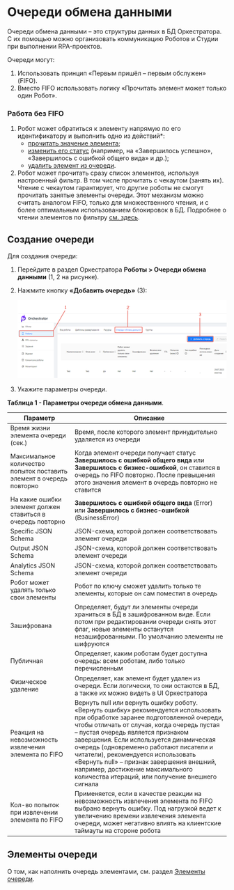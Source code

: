 # Очереди обмена данными

Очереди обмена данными – это структуры данных в БД Оркестратора. С их помощью можно организовать коммуникацию Роботов и Студии при выполнении RPA-проектов.

Очереди могут:
1. Использовать принцип «Первым пришёл – первым обслужен» (FIFO).
2. Вместо FIFO использовать логику «Прочитать элемент может только один Робот». 

### Работа без FIFO

1. Робот может обратиться к элементу напрямую по его идентификатору и выполнить одно из действий\*:
   * [прочитать значение элемента](https://docs.primo-rpa.ru/primo-rpa/g_elements/el_basic/els_orch/els_queues/peekqueueid);
   * [изменить его статус](https://docs.primo-rpa.ru/primo-rpa/g_elements/el_basic/els_orch/els_queues/changestatequeue) (например, на «Завершилось успешно», «Завершилось с ошибкой общего вида» и др.);
   * [удалить элемент из очереди](https://docs.primo-rpa.ru/primo-rpa/g_elements/el_basic/els_orch/els_queues/deletequeueitem).
2. Робот может прочитать сразу список элементов, используя настроенный фильтр. В том числе прочитать с чекаутом (занять их). Чтение с чекаутом гарантирует, что другие роботы не смогут прочитать занятые элементы очереди. Этот механизм можно считать аналогом FIFO, только для множественного чтения, и с более оптимальным использованием блокировок в БД. Подробнее о чтении элементов по фильтру [см. здесь](https://docs.primo-rpa.ru/primo-rpa/g_elements/el_basic/els_orch/els_queues/peekqueuefilter). 


## Создание очереди
Для создания очереди:
1. Перейдите в раздел Оркестратора **Роботы > Очереди обмена данными** (1, 2 на рисунке).
2. Нажмите кнопку **«Добавить очередь»** (3):

   ![](<../../../.gitbook/assets/orch-add-queue-upd.png>)

3. Укажите параметры очереди.

**Таблица 1 - Параметры очереди обмена данными**.

| Параметр                                                          | Описание                                                                                    |
| ----------------------------------------------------------------- | ------------------------------------------------------------------------------------------- |
| Время жизни элемента очереди (сек.)                               | Время, после которого элемент принудительно удаляется из очереди |
| Максимальное количество попыток поставить элемент в очередь повторно | Когда элемент очереди получает статус **Завершилось с ошибкой общего вида** или **Завершилось с бизнес-ошибкой**, он ставится в очередь по FIFO повторно. После превышения этого значения элемент в очередь повторно не ставится  |
| На какие ошибки элемент должен ставиться в очередь повторно       | **Завершилось с ошибкой общего вида** (Error) или **Завершилось с бизнес-ошибкой** (BusinessError) |
| Specific JSON Schema     | JSON-схема, которой должен соответствовать элемент очереди  |
| Output JSON Schema       | JSON-схема, которой должен соответствовать элемент очереди  |
| Analytics JSON Schema    | JSON-схема, которой должен соответствовать элемент очереди  |
| Робот может удалять только свои элементы | Робот по ключу сможет удалить только те элементы, которые он сам поместил в очередь |
| Зашифрована              | Определяет, будут ли элементы очереди храниться в БД в зашифрованном виде. Если потом при редактировании очереди снять этот флаг, новые элементы останутся незашифрованными. По умолчанию элементы не шифруются |
| Публичная                | Определяет, каким роботам будет доступна очередь: всем роботам, либо только перечисленным  |
| Физическое удаление      | Определяет, как элемент будет удален из очереди. Если логически, то они остаются в БД, а также их можно видеть в UI Оркестратора |
| Реакция на невозможность извлечения элемента по FIFO | Вернуть null или вернуть ошибку роботу. «Вернуть ошибку» рекомендуется использовать при обработке заранее подготовленной очереди, чтобы отличать от случая, когда очередь пустая – пустая очередь является признаком завершения. Если используется динамическая очередь (одновременно работают писатели и читатели), рекомендуется использовать «Вернуть null» – признак завершения внешний, например, достижение максимального количества итераций, или получение внешнего сигнала  |
| Кол-во попыток при извлечении элемента по FIFO       | Применяется, если в качестве реакции на невозможность извлечения элемента по FIFO выбрано вернуть ошибку. Под нагрузкой ведет к увеличению времени извлечения элемента очереди, может негативно влиять на клиентские таймауты на стороне робота |

## Элементы очереди
О том, как наполнить очередь элементами, см. раздел [Элементы очереди](https://docs.primo-rpa.ru/primo-rpa/orchestrator/basics/data-queues/items).


